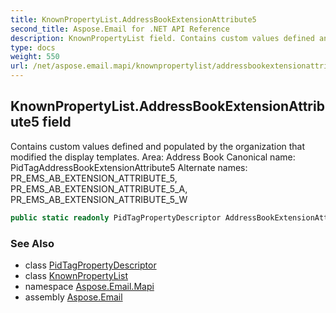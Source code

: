 ```yaml
---
title: KnownPropertyList.AddressBookExtensionAttribute5
second_title: Aspose.Email for .NET API Reference
description: KnownPropertyList field. Contains custom values defined and populated by the organization that modified the display templates. Area Address Book Canonical name PidTagAddressBookExtensionAttribute5 Alternate names PR_EMS_AB_EXTENSION_ATTRIBUTE_5 PR_EMS_AB_EXTENSION_ATTRIBUTE_5_A PR_EMS_AB_EXTENSION_ATTRIBUTE_5_W
type: docs
weight: 550
url: /net/aspose.email.mapi/knownpropertylist/addressbookextensionattribute5/
---
```

## KnownPropertyList.AddressBookExtensionAttribute5 field

Contains custom values defined and populated by the organization that modified the display templates. Area: Address Book Canonical name: PidTagAddressBookExtensionAttribute5 Alternate names: PR_EMS_AB_EXTENSION_ATTRIBUTE_5, PR_EMS_AB_EXTENSION_ATTRIBUTE_5_A, PR_EMS_AB_EXTENSION_ATTRIBUTE_5_W

```csharp
public static readonly PidTagPropertyDescriptor AddressBookExtensionAttribute5;
```

### See Also

* class [PidTagPropertyDescriptor](../../pidtagpropertydescriptor/)
* class [KnownPropertyList](../)
* namespace [Aspose.Email.Mapi](../../knownpropertylist/)
* assembly [Aspose.Email](../../../)



